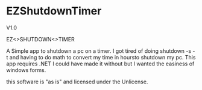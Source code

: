 # EZShutdownTimer

V1.0

EZ<>SHUTDOWN<>TIMER

A Simple app to shutdown a pc on a timer. I got tired of doing shutdown -s -t and having to do math to convert my time in hoursto shutdown my pc.
This app requires .NET
I could have made it without but I wanted the easiness of windows forms.

this software is "as is" and licensed under the Unlicense.
